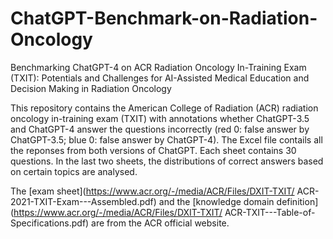 # ChatGPT-Benchmark-on-Radiation-Oncology

Benchmarking ChatGPT-4 on ACR Radiation Oncology In-Training Exam (TXIT): Potentials and Challenges for AI-Assisted Medical Education and Decision Making in Radiation Oncology

This repository contains the American College of Radiation (ACR) radiation oncology in-training exam (TXIT) with annotations whether ChatGPT-3.5 and ChatGPT-4 answer the questions incorrectly (red 0: false answer by ChatGPT-3.5; blue 0: false answer by ChatGPT-4). The Excel file contails all the reponses from both versions of ChatGPT. Each sheet contains 30 questions. In the last two sheets, the distributions of correct answers based on certain topics are analysed.

The [exam sheet](https://www.acr.org/-/media/ACR/Files/DXIT-TXIT/
ACR-2021-TXIT-Exam---Assembled.pdf) and the [knowledge domain definition](https://www.acr.org/-/media/ACR/Files/DXIT-TXIT/
ACR-TXIT---Table-of-Specifications.pdf) are from the ACR official website.
